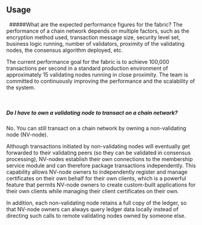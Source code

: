 ## Usage

&nbsp;
#####What are the expected performance figures for the fabric?
The performance of a chain network depends on multiple factors, such as the encryption method used, transaction message size, security level set, business logic running, number of validators, proximity of the validating nodes, the consensus algorithm deployed, etc.

The current performance goal for the fabric is to achieve 100,000 transactions per second in a standard production environment of approximately 15 validating nodes running in close proximity. The team is committed to continuously improving the performance and the scalability of the system.

&nbsp;
##### Do I have to own a validating node to transact on a chain network?
No. You can still transact on a chain network by owning a non-validating node (NV-node).

Although transactions initiated by non-validating nodes will eventually get forwarded to their validating peers (so they can be validated in consensus processing), NV-nodes establish their own connections to the membership service module and can therefore package transactions independently. This capability allows NV-node owners to independently register and manage certificates on their own behalf for their own clients, which is a powerful feature that permits NV-node owners to create custom-built applications for their own clients while managing their client certificates on their own.

In addition, each non-validating node retains a full copy of the ledger, so that NV-node owners can always query ledger data locally instead of directing such calls to remote validating nodes owned by someone else.
